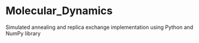 Molecular_Dynamics
==================

Simulated annealing and replica exchange implementation using Python and NumPy library
